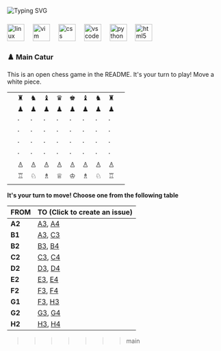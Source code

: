 <p align="left">
  <img src="https://readme-typing-svg.demolab.com?font=Fira+Code&size=22&pause=1200&color=14F195&width=550&lines=Selamat+Datang+di+GitHub+saya!;Calon+developer+yang+lagi+belajar;Python+%7C+CSS+%7C+HTML" alt="Typing SVG" />
</p>

###

<div align="left">
  <img src="https://cdn.jsdelivr.net/gh/devicons/devicon/icons/linux/linux-original.svg" height="40" alt="linux logo"  />
  <img width="12" />
  <img src="https://cdn.jsdelivr.net/gh/devicons/devicon/icons/vim/vim-original.svg" height="40" alt="vim logo"  />
  <img width="12" />
  <img src="https://cdn.jsdelivr.net/gh/devicons/devicon/icons/css3/css3-original.svg" height="40" alt="css logo"  />
  <img width="12" />
  <img src="https://cdn.jsdelivr.net/gh/devicons/devicon/icons/vscode/vscode-original.svg" height="40" alt="vscode logo"  />
  <img width="12" />
  <img src="https://cdn.jsdelivr.net/gh/devicons/devicon/icons/python/python-original.svg" height="40" alt="python logo"  />
  <img width="12" />
  <img src="https://cdn.jsdelivr.net/gh/devicons/devicon/icons/html5/html5-original.svg" height="40" alt="html5 logo"  />
</div>

###

<div align="center">
</div>

### ♟️ Main Catur

<!-- BEGIN CHESS BOARD -->
This is an open chess game in the README. It's your turn to play! Move a white piece.


|     |  |  |  |  |  |  |  |  |     |
|-----|---|---|---|---|---|---|---|---|-----|
|  | ♜ | ♞ | ♝ | ♛ | ♚ | ♝ | ♞ | ♜ |  |
|  | ♟ | ♟ | ♟ | ♟ | ♟ | ♟ | ♟ | ♟ |  |
|  | · | · | · | · | · | · | · | · |  |
|  | · | · | · | · | · | · | · | · |  |
|  | · | · | · | · | · | · | · | · |  |
|  | · | · | · | · | · | · | · | · |  |
|  | ♙ | ♙ | ♙ | ♙ | ♙ | ♙ | ♙ | ♙ |  |
|  | ♖ | ♘ | ♗ | ♕ | ♔ | ♗ | ♘ | ♖ |  |
|     |  |  |  |  |  |  |  |  |     |


**It's your turn to move! Choose one from the following table**

| FROM | TO (Click to create an issue) |
|------|-------------------------------|
| **A2** | [A3](https://github.com/mfrnudin/mfrnudin/issues/new?title=Chess%3A%20Move%20A2%20to%20A3&body=Please%20do%20not%20change%20the%20title.%20Just%20click%20%22Submit%20new%20issue%22.), [A4](https://github.com/mfrnudin/mfrnudin/issues/new?title=Chess%3A%20Move%20A2%20to%20A4&body=Please%20do%20not%20change%20the%20title.%20Just%20click%20%22Submit%20new%20issue%22.) |
| **B1** | [A3](https://github.com/mfrnudin/mfrnudin/issues/new?title=Chess%3A%20Move%20B1%20to%20A3&body=Please%20do%20not%20change%20the%20title.%20Just%20click%20%22Submit%20new%20issue%22.), [C3](https://github.com/mfrnudin/mfrnudin/issues/new?title=Chess%3A%20Move%20B1%20to%20C3&body=Please%20do%20not%20change%20the%20title.%20Just%20click%20%22Submit%20new%20issue%22.) |
| **B2** | [B3](https://github.com/mfrnudin/mfrnudin/issues/new?title=Chess%3A%20Move%20B2%20to%20B3&body=Please%20do%20not%20change%20the%20title.%20Just%20click%20%22Submit%20new%20issue%22.), [B4](https://github.com/mfrnudin/mfrnudin/issues/new?title=Chess%3A%20Move%20B2%20to%20B4&body=Please%20do%20not%20change%20the%20title.%20Just%20click%20%22Submit%20new%20issue%22.) |
| **C2** | [C3](https://github.com/mfrnudin/mfrnudin/issues/new?title=Chess%3A%20Move%20C2%20to%20C3&body=Please%20do%20not%20change%20the%20title.%20Just%20click%20%22Submit%20new%20issue%22.), [C4](https://github.com/mfrnudin/mfrnudin/issues/new?title=Chess%3A%20Move%20C2%20to%20C4&body=Please%20do%20not%20change%20the%20title.%20Just%20click%20%22Submit%20new%20issue%22.) |
| **D2** | [D3](https://github.com/mfrnudin/mfrnudin/issues/new?title=Chess%3A%20Move%20D2%20to%20D3&body=Please%20do%20not%20change%20the%20title.%20Just%20click%20%22Submit%20new%20issue%22.), [D4](https://github.com/mfrnudin/mfrnudin/issues/new?title=Chess%3A%20Move%20D2%20to%20D4&body=Please%20do%20not%20change%20the%20title.%20Just%20click%20%22Submit%20new%20issue%22.) |
| **E2** | [E3](https://github.com/mfrnudin/mfrnudin/issues/new?title=Chess%3A%20Move%20E2%20to%20E3&body=Please%20do%20not%20change%20the%20title.%20Just%20click%20%22Submit%20new%20issue%22.), [E4](https://github.com/mfrnudin/mfrnudin/issues/new?title=Chess%3A%20Move%20E2%20to%20E4&body=Please%20do%20not%20change%20the%20title.%20Just%20click%20%22Submit%20new%20issue%22.) |
| **F2** | [F3](https://github.com/mfrnudin/mfrnudin/issues/new?title=Chess%3A%20Move%20F2%20to%20F3&body=Please%20do%20not%20change%20the%20title.%20Just%20click%20%22Submit%20new%20issue%22.), [F4](https://github.com/mfrnudin/mfrnudin/issues/new?title=Chess%3A%20Move%20F2%20to%20F4&body=Please%20do%20not%20change%20the%20title.%20Just%20click%20%22Submit%20new%20issue%22.) |
| **G1** | [F3](https://github.com/mfrnudin/mfrnudin/issues/new?title=Chess%3A%20Move%20G1%20to%20F3&body=Please%20do%20not%20change%20the%20title.%20Just%20click%20%22Submit%20new%20issue%22.), [H3](https://github.com/mfrnudin/mfrnudin/issues/new?title=Chess%3A%20Move%20G1%20to%20H3&body=Please%20do%20not%20change%20the%20title.%20Just%20click%20%22Submit%20new%20issue%22.) |
| **G2** | [G3](https://github.com/mfrnudin/mfrnudin/issues/new?title=Chess%3A%20Move%20G2%20to%20G3&body=Please%20do%20not%20change%20the%20title.%20Just%20click%20%22Submit%20new%20issue%22.), [G4](https://github.com/mfrnudin/mfrnudin/issues/new?title=Chess%3A%20Move%20G2%20to%20G4&body=Please%20do%20not%20change%20the%20title.%20Just%20click%20%22Submit%20new%20issue%22.) |
| **H2** | [H3](https://github.com/mfrnudin/mfrnudin/issues/new?title=Chess%3A%20Move%20H2%20to%20H3&body=Please%20do%20not%20change%20the%20title.%20Just%20click%20%22Submit%20new%20issue%22.), [H4](https://github.com/mfrnudin/mfrnudin/issues/new?title=Chess%3A%20Move%20H2%20to%20H4&body=Please%20do%20not%20change%20the%20title.%20Just%20click%20%22Submit%20new%20issue%22.) |
<!-- END CHESS BOARD -->
>>>>>>> main
